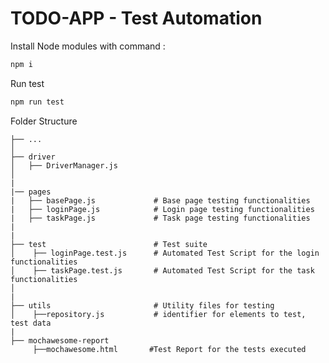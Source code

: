 # TODO-APP - Test Automation

Install Node modules with command : 
```bash
npm i
```

Run test
```bash
npm run test
```

Folder Structure

    ├── ...
    │
    ├── driver
    │   ├── DriverManager.js 
    │   
    |                
    |── pages
    |   ├── basePage.js             # Base page testing functionalities
    |   ├── loginPage.js            # Login page testing functionalities
    |   ├── taskPage.js             # Task page testing functionalities
    |  
    |  
    ├── test                        # Test suite
    │    ├── loginPage.test.js      # Automated Test Script for the login functionalities
    │    ├── taskPage.test.js       # Automated Test Script for the task functionalities
    │      
    |
    ├── utils                       # Utility files for testing           
    │    ├──repository.js           # identifier for elements to test, test data
    |
    ├── mochawesome-report          
         ├──mochawesome.html       #Test Report for the tests executed